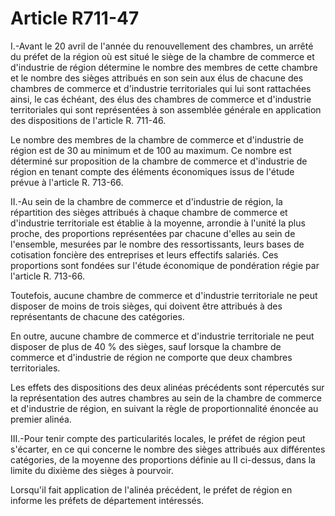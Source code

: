 # Article R711-47

I.-Avant le 20 avril de l'année du renouvellement des chambres, un arrêté du préfet de la région où est situé le siège de la chambre de commerce et d'industrie de région détermine le nombre des membres de cette chambre et le nombre des sièges attribués en son sein aux élus de chacune des chambres de commerce et d'industrie territoriales qui lui sont rattachées ainsi, le cas échéant, des élus des chambres de commerce et d'industrie territoriales qui sont représentées à son assemblée générale en application des dispositions de l'article R. 711-46.

Le nombre des membres de la chambre de commerce et d'industrie de région est de 30 au minimum et de 100 au maximum. Ce nombre est déterminé sur proposition de la chambre de commerce et d'industrie de région en tenant compte des éléments économiques issus de l'étude prévue à l'article R. 713-66.

II.-Au sein de la chambre de commerce et d'industrie de région, la répartition des sièges attribués à chaque chambre de commerce et d'industrie territoriale est établie à la moyenne, arrondie à l'unité la plus proche, des proportions représentées par chacune d'elles au sein de l'ensemble, mesurées par le nombre des ressortissants, leurs bases de cotisation foncière des entreprises et leurs effectifs salariés. Ces proportions sont fondées sur l'étude économique de pondération régie par l'article R. 713-66.

Toutefois, aucune chambre de commerce et d'industrie territoriale ne peut disposer de moins de trois sièges, qui doivent être attribués à des représentants de chacune des catégories.

En outre, aucune chambre de commerce et d'industrie territoriale ne peut disposer de plus de 40 % des sièges, sauf lorsque la chambre de commerce et d'industrie de région ne comporte que deux chambres territoriales.

Les effets des dispositions des deux alinéas précédents sont répercutés sur la représentation des autres chambres au sein de la chambre de commerce et d'industrie de région, en suivant la règle de proportionnalité énoncée au premier alinéa.

III.-Pour tenir compte des particularités locales, le préfet de région peut s'écarter, en ce qui concerne le nombre des sièges attribués aux différentes catégories, de la moyenne des proportions définie au II ci-dessus, dans la limite du dixième des sièges à pourvoir.

Lorsqu'il fait application de l'alinéa précédent, le préfet de région en informe les préfets de département intéressés.
